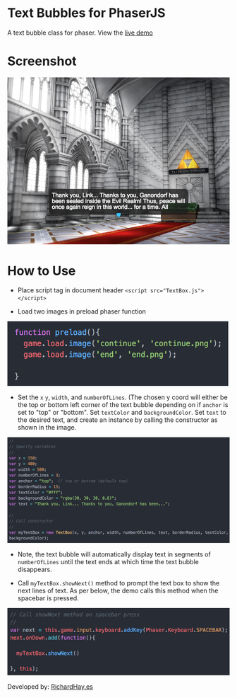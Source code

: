 # Text Bubbles for PhaserJS

A text bubble class for phaser. View the [live demo](http://xn--qxa.ws/Text-Bubbles-for-PhaserJS/)

# Screenshot

[![](./screenshot.png)](http://xn--qxa.ws/Text-Bubbles-for-PhaserJS/)

# How to Use

- Place script tag in document header ```<script src="TextBox.js"></script>```

- Load two images in preload phaser function

![](./step2.png)

- Set the ```x``` ```y```, ```width```, and ```numberOfLines```. (The chosen y coord will either be the top or bottom left corner of the text bubble depending on if ```anchor``` is set to "top" or "bottom". Set ```textColor``` and ```backgroundColor```. Set ```text``` to the desired text, and create an instance by calling the constructor as shown in the image.

![](./step3.png)

- Note, the text bubble will automatically display text in segments of ```numberOfLines``` until the text ends at which time the text bubble disappears.   

- Call ```myTextBox.showNext()``` method to prompt the text box to show the next lines of text. As per below, the demo calls this method when the spacebar is pressed.

![](./step4.png)

Developed by: [RichardHay.es](http://richardhay.es/)
